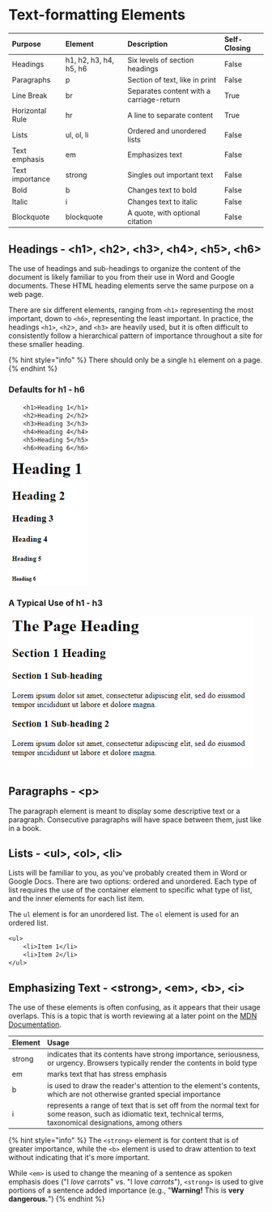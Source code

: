 # Text-formatting Elements

| Purpose | Element | Description | Self-Closing |
| :--- | :--- | :--- | :--- |
| Headings | h1, h2, h3, h4, h5, h6 | Six levels of section headings | False |
| Paragraphs | p | Section of text, like in print | False |
| Line Break | br | Separates content with a carriage-return | True |
| Horizontal Rule | hr | A line to separate content | True |
| Lists | ul, ol, li | Ordered and unordered lists | False |
| Text emphasis | em | Emphasizes text | False |
| Text importance | strong | Singles out important text | False |
| Bold | b | Changes text to bold | False |
| Italic | i | Changes text to italic | False |
| Blockquote | blockquote | A quote, with optional citation | False |

## Headings - &lt;h1&gt;, &lt;h2&gt;, &lt;h3&gt;, &lt;h4&gt;, &lt;h5&gt;, &lt;h6&gt;

The use of headings and sub-headings to organize the content of the document is likely familiar to you from their use in Word and Google documents. These HTML heading elements serve the same purpose on a web page.

There are six different elements, ranging from `<h1>` representing the most important, down to `<h6>`, representing the least important. In practice, the headings `<h1>`, `<h2`&gt;, and `<h3>` are heavily used, but it is often difficult to consistently follow a hierarchical pattern of importance throughout a site for these smaller heading.

{% hint style="info" %}
There should only be a single `h1` element on a page.
{% endhint %}

### Defaults for h1 - h6

```markup
    <h1>Heading 1</h1>
    <h2>Heading 2</h2>
    <h3>Heading 3</h3>
    <h4>Heading 4</h4>
    <h5>Heading 5</h5>
    <h6>Heading 6</h6>
```

![](../.gitbook/assets/image%20%28149%29.png)

### A Typical Use of h1 - h3

![](../.gitbook/assets/image%20%2840%29.png)

## Paragraphs - &lt;p&gt;

The paragraph element is meant to display some descriptive text or a paragraph. Consecutive paragraphs will have space between them, just like in a book.

## Lists - &lt;ul&gt;, &lt;ol&gt;, &lt;li&gt;

Lists will be familiar to you, as you've probably created them in Word or Google Docs. There are two options: ordered and unordered. Each type of list requires the use of the container element to specific what type of list, and the inner elements for each list item.

The `ul` element is for an unordered list. The `ol` element is used for an ordered list. 

```markup
<ul>
    <li>Item 1</li>
    <li>Item 2</li>
</ul>
```

## Emphasizing Text - &lt;strong&gt;, &lt;em&gt;, &lt;b&gt;, &lt;i&gt;

The use of these elements is often confusing, as it appears that their usage overlaps. This is a topic that is worth reviewing at a later point on the [MDN Documentation](https://developer.mozilla.org/en-US/docs/Web/HTML/Element/strong#usage_notes).

| **Element** | **Usage** |
| :--- | :--- |
| strong | indicates that its contents have strong importance, seriousness, or urgency. Browsers typically render the contents in bold type |
| em | marks text that has stress emphasis |
| b | is used to draw the reader's attention to the element's contents, which are not otherwise granted special importance |
| i | represents a range of text that is set off from the normal text for some reason, such as idiomatic text, technical terms, taxonomical designations, among others |

{% hint style="info" %}
The `<strong>` element is for content that is of greater importance, while the `<b>` element is used to draw attention to text without indicating that it's more important.

While `<em>` is used to change the meaning of a sentence as spoken emphasis does \("I _love_ carrots" vs. "I love _carrots_"\), `<strong>` is used to give portions of a sentence added importance \(e.g., "**Warning!** This is **very dangerous.**"\)
{% endhint %}

